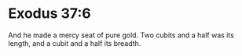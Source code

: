 # Exodus 37:6

And he made a mercy seat of pure gold. Two cubits and a half was its length, and a cubit and a half its breadth.
